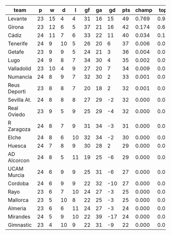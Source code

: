 |     team     | p  | w  | d  | l  | gf | ga | gd  | pts | champ | top2  | top3  | top4  |  5-7  | bot4  | bot3  | bot2  |
|--------------|----|----|----|----|----|----|-----|-----|-------|-------|-------|-------|-------|-------|-------|-------|
| Levante      | 23 | 15 |  4 |  4 | 31 | 16 |  15 |  49 | 0.769 | 0.947 | 0.985 | 0.995 | 0.005 | 0.000 | 0.000 | 0.000|
| Girona       | 23 | 12 |  6 |  5 | 37 | 21 |  16 |  42 | 0.174 | 0.648 | 0.828 | 0.905 | 0.079 | 0.000 | 0.000 | 0.000|
| Cádiz        | 24 | 11 |  7 |  6 | 33 | 22 |  11 |  40 | 0.034 | 0.182 | 0.433 | 0.610 | 0.260 | 0.000 | 0.000 | 0.000|
| Tenerife     | 24 |  9 | 10 |  5 | 26 | 20 |   6 |  37 | 0.006 | 0.052 | 0.168 | 0.302 | 0.352 | 0.003 | 0.001 | 0.000|
| Getafe       | 23 |  9 |  9 |  5 | 24 | 21 |   3 |  36 | 0.004 | 0.046 | 0.147 | 0.268 | 0.334 | 0.004 | 0.002 | 0.000|
| Lugo         | 24 |  9 |  8 |  7 | 34 | 30 |   4 |  35 | 0.002 | 0.021 | 0.078 | 0.163 | 0.284 | 0.014 | 0.007 | 0.003|
| Valladolid   | 23 | 10 |  4 |  9 | 27 | 20 |   7 |  34 | 0.009 | 0.064 | 0.187 | 0.341 | 0.336 | 0.004 | 0.002 | 0.001|
| Numancia     | 24 |  8 |  9 |  7 | 32 | 30 |   2 |  33 | 0.001 | 0.010 | 0.040 | 0.089 | 0.226 | 0.035 | 0.018 | 0.007|
| Reus Deporti | 23 |  8 |  8 |  7 | 20 | 18 |   2 |  32 | 0.001 | 0.009 | 0.037 | 0.082 | 0.209 | 0.038 | 0.021 | 0.008|
| Sevilla At.  | 24 |  8 |  8 |  8 | 27 | 29 |  -2 |  32 | 0.000 | 0.006 | 0.024 | 0.058 | 0.178 | 0.054 | 0.030 | 0.013|
| Real Oviedo  | 23 |  9 |  5 |  9 | 25 | 29 |  -4 |  32 | 0.000 | 0.008 | 0.026 | 0.061 | 0.173 | 0.063 | 0.033 | 0.015|
| R Zaragoza   | 24 |  8 |  7 |  9 | 31 | 34 |  -3 |  31 | 0.000 | 0.002 | 0.012 | 0.030 | 0.118 | 0.101 | 0.059 | 0.027|
| Elche        | 24 |  8 |  6 | 10 | 32 | 34 |  -2 |  30 | 0.000 | 0.002 | 0.010 | 0.027 | 0.112 | 0.109 | 0.064 | 0.031|
| Huesca       | 24 |  7 |  8 |  9 | 30 | 28 |   2 |  29 | 0.000 | 0.003 | 0.016 | 0.038 | 0.128 | 0.096 | 0.055 | 0.027|
| AD Alcorcon  | 24 |  8 |  5 | 11 | 19 | 25 |  -6 |  29 | 0.000 | 0.000 | 0.003 | 0.012 | 0.062 | 0.190 | 0.120 | 0.060|
| UCAM Murcia  | 24 |  6 |  9 |  9 | 25 | 31 |  -6 |  27 | 0.000 | 0.000 | 0.001 | 0.003 | 0.020 | 0.384 | 0.274 | 0.161|
| Cordoba      | 24 |  6 |  9 |  9 | 22 | 32 | -10 |  27 | 0.000 | 0.000 | 0.002 | 0.005 | 0.035 | 0.314 | 0.216 | 0.124|
| Rayo         | 23 |  6 |  7 | 10 | 24 | 27 |  -3 |  25 | 0.000 | 0.000 | 0.003 | 0.006 | 0.037 | 0.307 | 0.213 | 0.125|
| Mallorca     | 23 |  5 | 10 |  8 | 22 | 25 |  -3 |  25 | 0.000 | 0.000 | 0.001 | 0.004 | 0.030 | 0.341 | 0.245 | 0.149|
| Almeria      | 23 |  6 |  6 | 11 | 24 | 27 |  -3 |  24 | 0.000 | 0.000 | 0.000 | 0.002 | 0.018 | 0.449 | 0.335 | 0.214|
| Mirandes     | 24 |  5 |  9 | 10 | 22 | 39 | -17 |  24 | 0.000 | 0.000 | 0.000 | 0.000 | 0.002 | 0.764 | 0.674 | 0.541|
| Gimnastic    | 23 |  4 | 10 |  9 | 22 | 31 |  -9 |  22 | 0.000 | 0.000 | 0.000 | 0.000 | 0.003 | 0.731 | 0.631 | 0.496|
